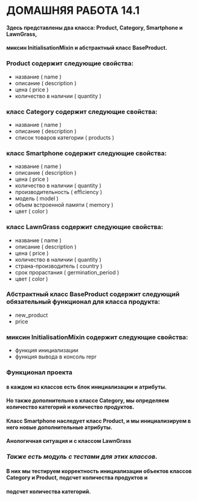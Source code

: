 # ДОМАШНЯЯ РАБОТА 14.1

#### Здесь представлены два класса: Product, Category, Smartphone и LawnGrass, 
#### миксин InitialisationMixin и абстрактный класс BaseProduct.
### Product содержит следующие свойства:

 - название ( name )
 - описание ( description )
 - цена ( price )
 - количество в наличии ( quantity )

### класс Category содержит следующие свойства:

 - название ( name )
 - описание ( description )
 - список товаров категории ( products )

### класс Smartphone содержит следующие свойства:
 - название ( name )
 - описание ( description )
 - цена ( price )
 - количество в наличии ( quantity )
 - производительность ( efficiency )
 - модель ( model )
 - объем встроенной памяти ( memory )
 - цвет ( color )

### класс LawnGrass содержит следующие свойства:

 - название ( name )
 - описание ( description )
 - цена ( price )
 - количество в наличии ( quantity )
 - страна-производитель ( country )
 - срок прорастания ( germination_period )
 - цвет ( color )

### Абстрактный класс BaseProduct содержит следующий обязательный функционал для класса продукта:

 - new_product
 - price

### миксин InitialisationMixin содержит следующие свойства:

 - функция инициализации
 - функция вывода в консоль repr

### Функционал проекта
#### в каждом из классов есть блок инициализации и атрибуты. 
#### Но также дополнительно в классе Category, мы определяем количество категорий и количество продуктов. 
#### Класс Smartphone наследует класс Product, и мы инициализируем в него новые дополнительные атрибуты.
#### Анологичная ситуация и с классом LawnGrass

### ***Также есть модуль с тестами для этих классов.*** 
#### В них мы тестируем корректность инициализации объектов классов Category и Product, подсчет количества продуктов и 
#### подсчет количества категорий.
